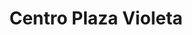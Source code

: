 ---
title: "Centro Plaza Violeta"
url: /neiba/centro-plaza-violeta-calle-juan-pablo-duarte/
shop: menaje del hogar
---
